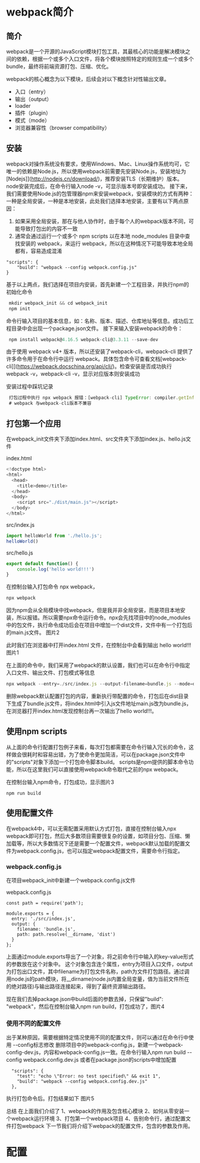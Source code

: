 #  webpack简介
## 简介
webpack是一个开源的JavaScript模块打包工具，其最核心的功能是解决模块之间的依赖，根据一个或多个入口文件，将各个模块按照特定的规则生成一个或多个bundle，最终将前端资源打包、压缩、优化。

webpack的核心概念为以下模块，后续会对以下概念针对性输出文章。
- 入口（entry）
- 输出（output）
- loader
- 插件（plugin）
- 模式（mode）
- 浏览器兼容性（browser compatibility）

## 安装
webpack对操作系统没有要求，使用Windows、Mac、Linux操作系统均可，它唯一的依赖是Node.js，所以使用webpack前需要先安装Node.js，安装地址为 [Nodejs]](http://nodejs.cn/download/)，推荐安装TLS（长期维护）版本。node安装完成后，在命令行输入node -v，可显示版本号即安装成功。
接下来，我们需要使用Node.js的包管理器npm来安装webpack，安装模块的方式有两种：一种是全局安装，一种是本地安装，此处我们选择本地安装，主要有以下两点原因：

1. 如果采用全局安装，那在与他人协作时，由于每个人的webpack版本不同，可能导致打包出的内容不一致
2. 通常会通过运行一个或多个 npm scripts 以在本地 node_modules 目录中查找安装的 webpack，来运行 webpack，所以在这种情况下可能导致本地全局都有，容易造成混淆
```
"scripts": {
    "build": "webpack --config webpack.config.js"
}
```
基于以上两点，我们选择在项目内安装，首先新建一个工程目录，并执行npm的初始化命令

``` javascript
 mkdir webpack_init && cd webpack_init
 npm init
```

命令行输入项目的基本信息，如：名称、版本、描述、仓库地址等信息。成功后工程目录中会出现一个package.json文件。
接下来输入安装webpack的命令：
``` javascript
 npm install webpack@4.16.5 webpack-cli@3.3.11 --save-dev
```
由于使用 webpack v4+ 版本，所以还安装了webpack-cli，webpack-cli 提供了许多命令用于在命令行中运行 webpack。具体包含命令可查看文档[webpack-cli]](https://webpack.docschina.org/api/cli/)。检查安装是否成功执行webpack -v，webpack-cli -v，显示对应版本则安装成功

安装过程中踩坑记录
``` javascript
 打包过程中执行 npx webpack 报错：[webpack-cli] TypeError: compiler.getInfrastructureLogger is not a function
 # webpack 与webpack-cli版本不兼容
```

## 打包第一个应用
在webpack_init文件夹下添加index.html、src文件夹下添加index.js、hello.js文件

index.html
``` javascript
<!doctype html>
<html>
  <head>
    <title>demo</title>
  </head>
  <body>
    <script src="./dist/main.js"></script>
  </body>
</html>
```

src/index.js
``` javascript
import helloWorld from './hello.js';
helloWorld()
```

src/hello.js
``` javascript
export default function() {
    console.log('hello world!!!')
}
```

在控制台输入打包命令 npx webpack，
``` javascript
npx webpack
```
因为npm会从全局模块中找webpack，但是我并非全局安装，而是项目本地安装，所以报错。所以需要npx命令运行命令。npx会先找项目中的node_modules中的包文件，执行命令成功后会在项目中增加一个dist文件，文件中有一个打包后的main.js文件。
图片2

此时我们在浏览器中打开index.html 文件，在控制台中会看到输出 hello world!!!
图片1


在上面的命令中，我们采用了webpack的默认设置，我们也可以在命令行中指定入口文件、输出文件、打包模式等信息

``` javascript
npx webpack --entry=./src/index.js --output-filename=bundle.js --mode=development
```
删除webpack默认配置打包的内容，重新执行带配置的命令，打包后在dist目录下生成了bundle.js文件，将index.html中引入js文件地址main.js改为bundle.js，在浏览器打开index.html发现控制台再一次输出了hello world!!!。

## 使用npm scripts
从上面的命令行配置打包例子来看，每次打包都需要在命令行输入冗长的命令，这样做会很耗时和容易出错，为了使命令更加简洁，可以在package.json文件中的"scripts"对象下添加一个打包命令脚本build。
scripts是npm提供的脚本命令功能，所以在这里我们可以直接使用webpack命令取代之前的npx webpack。

在控制台输入npm命令，打包成功，显示图片3
```
npm run build
```

## 使用配置文件

在webpack4中，可以无需配置采用默认方式打包，直接在控制台输入npx webpack即可打包，然后大多数项目需要很复杂的设置，如项目分包、压缩、懒加载等，所以大多数情况下还是需要一个配置文件，webpack默认加载的配置文件为webpack.config.js，也可以指定webpack配置文件，需要命令行指定。

### webpack.config.js
在项目webpack_init中新建一个webpack.config.js文件

webpack.config.js
```
const path = require('path');

module.exports = {
  entry: './src/index.js',
  output: {
    filename: 'bundle.js',
    path: path.resolve(__dirname, 'dist')
  }
};
```
上面通过module.exports导出了一个对象，将之前命令行中输入的key-value形式的参数放在这个对象中。
这个对象包含连个属性，entry为项目入口文件，output为打包出口文件，其中filename为打包文件名称，path为文件打包路径。通过调用node.js的path模块，将__dirname(node.js内置全局变量，值为当前文件所在的绝对路径)与输出路径连接起来，得到了最终资源输出路径。

现在我们去掉package.json中build后面的参数去掉，只保留"build": "webpack"，然后在控制台输入npm run build，打包成功了，图片4

### 使用不同的配置文件

出于某种原因，需要根据特定情况使用不同的配置文件，则可以通过在命令行中使用 --config标志修改
删除项目中的webpack-config.js，新建一个webpack-config-dev.js，内容和webpack-config.js一致。在命令行输入npm run build --config webpack.config.dev.js 或者在package.json的scripts中增加配置
```
  "scripts": {
    "test": "echo \"Error: no test specified\" && exit 1",
    "build": "webpack --config webpack.config.dev.js"
  },
```
执行打包命令后。打包结果如下
图片5

总结
在上面我们介绍了
1、webpack的作用及包含核心模块
2、如何从零安装一个webpack运行环境
3、打包第一个webpack项目
4、告别命令行，通过配置文件打包webpack
下一节我们将介绍下webpack的配置文件，包含的参数及作用。

# 配置




